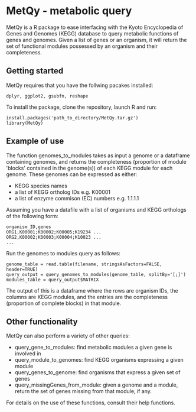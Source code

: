 # MetQy - metabolic query 

MetQy is a R package to ease interfacing with the Kyoto Encyclopedia of Genes and Genomes (KEGG) database to query metabolic functions of genes and genomes. Given a list of genes or an organism, it will return the set of functional modules possessed by an organism and their completeness.

## Getting started

MetQy requires that you have the follwing pacakes installed:

    dplyr, ggplot2, gsubfn, reshape

To install the package, clone the repository, launch R and run:

    install.packages('path_to_directory/MetQy.tar.gz')
    library(MetQy)
    
## Example of use

The function genomes_to_modules takes as input a genome or a dataframe containing genomes, and returns the completeness (proportion of module 'blocks' contained in the genome(s)) of each KEGG module for each genome. These genomes can be expressed as either:

* KEGG species names
* a list of KEGG ortholog IDs e.g. K00001
* a list of enzyme commison (EC) numbers e.g. 1.1.1.1

Assuming you have a datafile with a list of organisms and KEGG orthologs of the following form:

    organism_ID,genes
    ORG1,K00001;K00002;K00005;K19234 ...
    ORG2,K00002;K00003;K00004;K10023 ...
    ...
    
Run the genomes to modules query as follows:

    genome_table = read.table(filename, stringsAsFactors=FALSE, header=TRUE)
    query_output = query_genomes_to_modules(genome_table, splitBy='[;]')
    modules_table = query_output$MATRIX
    
The output of this is a dataframe where the rows are organism IDs, the columns are KEGG modules, and the entries are the completeness (proportion of complete blocks) in that module.  

## Other functionality

MetQy can also perform a variety of other queries:

  * query_gene_to_modules: find metabolic modules a given gene is involved in
  * query_module_to_genomes: find KEGG organisms expressing a given module
  * query_genes_to_genome: find organisms that express a given set of genes
  * query_missingGenes_from_module: given a genome and a module, return the set of genes missing from that module, if any.
  
For details on the use of these functions, consult their help functions.
